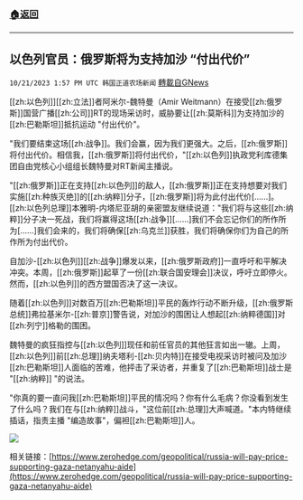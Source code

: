 ###  [:house:返回](README.md)
---


## 以色列官员：俄罗斯将为支持加沙 “付出代价”
`10/21/2023 1:57 PM UTC 韩国正道农场新闻` [轉載自GNews](https://gnews.org/articles/1863332)




[[zh:以色列]][[zh:立法]]者阿米尔-魏特曼（Amir Weitmann）在接受[[zh:俄罗斯]]国营广播[[zh:公司]]RT的现场采访时，威胁要让[[zh:莫斯科]]为支持加沙的[[zh:巴勒斯坦]]抵抗运动 "付出代价"。

  
  

"我们要结束这场[[zh:战争]]。我们会赢，因为我们更强大。之后，[[zh:俄罗斯]]将付出代价。相信我，[[zh:俄罗斯]]将付出代价，"[[zh:以色列]]执政党利库德集团自由党核心小组组长魏特曼对RT新闻主播说。

  
  

"[[zh:俄罗斯]]正在支持[[zh:以色列]]的敌人，[[zh:俄罗斯]]正在支持想要对我们实施[[zh:种族灭绝]]的[[zh:纳粹]]分子，[[zh:俄罗斯]]将为此付出代价\[......\]。[[zh:以色列总理]]本雅明-内塔尼亚胡的亲密盟友继续说道："我们将与这些[[zh:纳粹]]分子决一死战，我们将赢得这场[[zh:战争]]\[......\]我们不会忘记你们的所作所为\[......\]我们会来的，我们将确保[[zh:乌克兰]]获胜，我们将确保你们为自己的所作所为付出代价。

  
  

自加沙-[[zh:以色列]][[zh:战争]]爆发以来，[[zh:俄罗斯政府]]一直呼吁和平解决冲突。本周，[[zh:俄罗斯]]起草了一份[[zh:联合国安理会]]决议，呼吁立即停火。然而，[[zh:以色列]]的西方盟国否决了这一决议。

  
  

随着[[zh:以色列]]对数百万[[zh:巴勒斯坦]]平民的轰炸行动不断升级，[[zh:俄罗斯总统]]弗拉基米尔-[[zh:普京]]警告说，对加沙的围困让人想起[[zh:纳粹德国]]对[[zh:列宁]]格勒的围困。

  
  

魏特曼的疯狂指控与[[zh:以色列]]现任和前任官员的其他狂言如出一辙。上周，[[zh:以色列]]前[[zh:总理]]纳夫塔利-[[zh:贝内特]]在接受电视采访时被问及加沙[[zh:巴勒斯坦]]人面临的苦难，他抨击了采访者，并重复了[[zh:巴勒斯坦]]战士是 "[[zh:纳粹]] "的说法。

  
  

"你真的要一直问我[[zh:巴勒斯坦]]平民的情况吗？你有什么毛病？你没看到发生了什么吗？我们在与[[zh:纳粹]]战斗，"这位前[[zh:总理]]大声喊道。"本内特继续插话，指责主播 "编造故事"，偏袒[[zh:巴勒斯坦]]人。

![](https://lh7-us.googleusercontent.com/-ppxcqloShe0xZOPhCunMrpyLy8nLEsA4elUdzdDKe30I9FrW7YgoAWfhjQrocFArfEUqf3_UKiD2LUkYsr3YlgGotoyiJXdxKeFmsn0GtzZnLHqUqpho2zuRP4sxca-AMGWfMu0FwMgZgSaF4_kdF8)

  

相关链接：[https://www.zerohedge.com/geopolitical/russia-will-pay-price-supporting-gaza-netanyahu-aide](https://www.zerohedge.com/geopolitical/russia-will-pay-price-supporting-gaza-netanyahu-aide)
